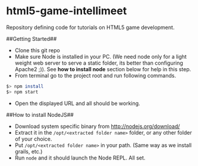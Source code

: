 html5-game-intellimeet
======================

Repository defining code for tutorials on HTML5 game development.

##Getting Started##

* Clone this git repo
* Make sure Node is installed in your PC. (We need node only for a light weight web server to serve a static folder, its better than configuring Apache2 ;)). See **how to install node** section below for help in this step.
* From terminal go to the project root and run following commands.
```bash
$> npm install
$> npm start
```
* Open the displayed URL and all should be working.


##How to install NodeJS##
* Download system specific binary from http://nodejs.org/download/
* Extract it in the `/opt/<extracted folder name>` folder, or any other folder of your choice.
* Put `/opt/<extracted folder name>` in your path. (Same way as we install grails, etc.)
* Run `node` and it should launch the Node REPL. All set.


